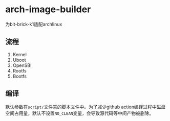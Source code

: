 # arch-image-builder

为bit-brick-k1适配archlinux

## 流程

1. Kernel
2. Uboot
3. OpenSBI
4. Rootfs
5. Bootfs

## 编译

默认参数在`script/`文件夹的脚本文件中。为了减少github action编译过程中磁盘空间占用量，默认不设置`NO_CLEAN`变量，会导致源代码等中间产物被删除。
